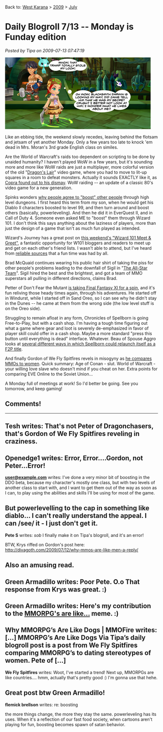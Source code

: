 Back to: [West Karana](/posts/westkarana.md) > [2009](/posts/2009/westkarana.md) > [July](./westkarana.md)
# Daily Blogroll 7/13 -- Monday is Funday edition

*Posted by Tipa on 2009-07-13 07:47:19*

![No matter what gender or profession, everyone in Draconica Online wears pretty much the same outfit...](../../../uploads/2009/07/blacksmithdarwin.jpg "No matter what gender or profession, everyone in Draconica Online wears pretty much the same outfit...")

Like an ebbing tide, the weekend slowly recedes, leaving behind the flotsam and jetsam of yet another Monday. Only a few years too late to knock 'em dead in Mrs. Moran's 3rd grade English class on similes.

Are the World of Warcraft's raids too dependent on scripting to be done by unaided humanity? I haven't played WoW in a few years, but it's sounding more and more like WoW raids are just a multiplayer, more colorful version of the old "[Dragon's Lair](http://en.wikipedia.org/wiki/Dragon%27s_Lair)" video game, where you had to move to lit-up squares in a room to defeat monsters. Actually it sounds EXACTLY like it, as [Copra found out to his dismay](http://bullcopra.blogspot.com/2009/07/it-sucks-to-be-me.html). WoW raiding -- an update of a classic 80's video game for a new generation. 

Spinks wonders [why people agree to "boost" other people](http://spinksville.wordpress.com/2009/07/13/why-do-people-boost/) through high level dungeons. I first heard this term from my son, when he would get his Diablo II characters boosted to level 99, and then turn around and boost others (basically, powerleveling). And then he did it in EverQuest II, and in Call of Duty 4. Someone even asked ME to "boost" them through Wizard 101. I don't think this says anything about the laziness of players, more than just the design of a game that isn't as much fun played as intended.

Wizard's Journey has a great post on [this weekend's "Wizard 101 Meet & Greet"](http://wizardsjourney.wordpress.com/2009/07/12/meet-and-greet/), a fantastic opportunity for W101 bloggers and readers to meet up and get on each other's friend lists. I wasn't able to attend, but I've heard from [reliable sources](http://thefriendlynecromancer.blogspot.com/) that a fun time was had by all.

Brad McQuaid continues wearing his public hair shirt of taking the piss for other people's problems leading to the downfall of Sigil in "[The All-Star Team](http://www.bradmcquaid.com/Brad_McQuaid/Blog/Entries/2009/7/12_Vanguard__Post-mortem_Part_2.html)". Sigil hired the best and the brightest, and got a team of MMO superstars all pulling in different directions, claims Brad.

Petter of Don't Fear the Mutant [is taking Final Fantasy XI for a spin](http://blog.dontfearthemutant.com/?p=735), and it's fun reliving those heady times again, through his adventures. He started off in Windurst, while I started off in Sand Oreo, so I can see why he didn't stay in the Dunes -- he came at them from the wrong side (the low level stuff is on the Oreo side).

Struggling to remain afloat in any form, Chronicles of Spellborn is going Free-to-Play, but with a cash shop. I'm having a tough time figuring out what a game where gear and loot is severely de-emphasized in favor of player skill could offer in a cash shop. Maybe a more standard "press this button until everything is dead" interface. Whatever. Beau of Spouse Aggro looks at [several different ways in which Spellborn could relaunch itself as a F2P title](http://epicdolls.com/beauturkey/?p=1776).

And finally Gordon of We Fly Spitfires revels in misogyny as [he compares MMOs to women](http://blog.weflyspitfires.com/2009/07/12/mmorpgs-are-a-lot-like-women/). Quick summary: Age of Conan - slut. World of Warcraft - your willing love slave who doesn't mind if you cheat on her. Extra points for comparing EVE Online to the Soviet Union...

A Monday full of meetings at work! So I'd better be going. See you tomorrow, and keep gaming!

## Comments!
---
**Tesh** writes: That's not Peter of Dragonchasers, that's Gordon of We Fly Spitfires reveling in craziness.
---
**Openedge1** writes: Error, Error....Gordon, not Peter...Error!
---
**user@example.com** writes: I've done a very minor bit of boosting in the DDO beta, because my character's mostly one class, but with two levels of another class to start with, and I want to get them out of the way as soon as I can, to play using the abilities and skills I'll be using for most of the game.

But powerlevelling to the cap in something like diablo... I can't really understand the appeal. I can /see/ it - I just don't get it.
---
**Pete S** writes: *sob* I finally make it on Tipa's blogroll, and it's an error!

BTW, Krys riffed on Gordon's post here: http://divagoth.com/2009/07/12/why-mmos-are-like-men-a-reply/

Also an amusing read.
---
**Green Armadillo** writes: Poor Pete. O.o That response from Krys was great. :)
---
**Green Armadillo** writes: Here's my contribution to the [MMORPG's are like...](http://playervsdeveloper.blogspot.com/2009/07/why-mmorpgs-are-like-dogs.html) meme. :)
---
**Why MMORPG&#8217;s Are Like Dogs | MMOFire** writes: [...] MMORPG’s Are Like Dogs Via Tipa’s daily blogroll post is a post from We Fly Spitfires comparing MMORPG’s to dating stereotypes of women. Pete of [...]
---
**We Fly Spitfires** writes: Woot, I've started a trend! Next up, MMORPGs are like countries.... hmm, actually that's pretty good :) I'm gonna use that hehe.

Great post btw Green Armadillo!
---
**flemick brellson** writes: re: boosting

the more things change, the more they stay the same. powerleveling has its uses. When it's a reflection of our fast food society, when cartoons aren't playing for fun, boosting becomes spawn of satan behavior.
